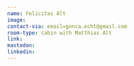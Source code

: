 ```yaml
---
name: Felicitas Alt
image:
contact-via: email=gonca.echt@gmail.com
room-type: cabin with Matthias Alt
link:
mastodon:
linkedin:
---
```

